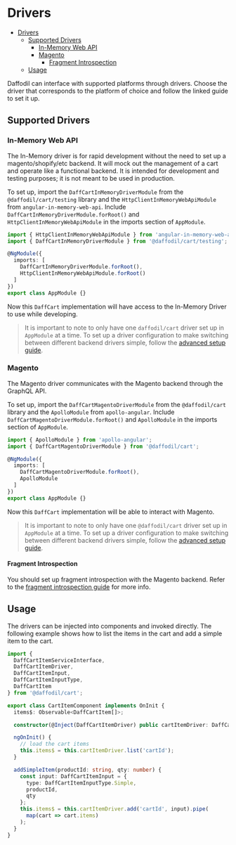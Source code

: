 # Drivers

- [Drivers](#drivers)
  - [Supported Drivers](#supported-drivers)
    - [In-Memory Web API](#in-memory-web-api)
    - [Magento](#magento)
      - [Fragment Introspection](#fragment-introspection)
  - [Usage](#usage)

Daffodil can interface with supported platforms through drivers. Choose the driver that corresponds to the platform of choice and follow the linked guide to set it up.

## Supported Drivers

### In-Memory Web API

The In-Memory driver is for rapid development without the need to set up a magento/shopify/etc backend. It will mock out the management of a cart and operate like a functional backend. It is intended for development and testing purposes; it is not meant to be used in production.

To set up, import the `DaffCartInMemoryDriverModule` from the `@daffodil/cart/testing` library and the `HttpClientInMemoryWebApiModule` from `angular-in-memory-web-api`.
 Include `DaffCartInMemoryDriverModule.forRoot()` and `HttpClientInMemoryWebApiModule` in the imports section of `AppModule`.

```typescript
import { HttpClientInMemoryWebApiModule } from 'angular-in-memory-web-api';
import { DaffCartInMemoryDriverModule } from '@daffodil/cart/testing';

@NgModule({
  imports: [
    DaffCartInMemoryDriverModule.forRoot(),
    HttpClientInMemoryWebApiModule.forRoot()
  ]
})
export class AppModule {}
```

Now this `DaffCart` implementation will have access to the In-Memory Driver to use while developing.

> It is important to note to only have one `daffodil/cart` driver set up in `AppModule` at a time. To set up a driver configuration to make switching between different backend drivers simple, follow the [advanced setup guide](). <!-- TODO: add multiple drivers guide -->

### Magento

The Magento driver communicates with the Magento backend through the GraphQL API.

To set up, import the `DaffCartMagentoDriverModule` from the `@daffodil/cart` library and the `ApolloModule` from `apollo-angular`.
 Include `DaffCartMagentoDriverModule.forRoot()` and `ApolloModule` in the imports section of `AppModule`.

```typescript
import { ApolloModule } from 'apollo-angular';
import { DaffCartMagentoDriverModule } from '@daffodil/cart';

@NgModule({
  imports: [
    DaffCartMagentoDriverModule.forRoot(),
    ApolloModule
  ]
})
export class AppModule {}
```

Now this `DaffCart` implementation will be able to interact with Magento.

> It is important to note to only have one `@daffodil/cart` driver set up in `AppModule` at a time. To set up a driver configuration to make switching between different backend drivers simple, follow the [advanced setup guide](). <!-- TODO: add multiple drivers guide -->

#### Fragment Introspection

You should set up fragment introspection with the Magento backend. Refer to the [fragment introspection guide](../../../../tools/builders/guides/fragment-introspection.md) for more info.

## Usage

The drivers can be injected into components and invoked directly. The following example shows how to list the items in the cart and add a simple item to the cart.

```typescript
import {
  DaffCartItemServiceInterface,
  DaffCartItemDriver,
  DaffCartItemInput,
  DaffCartItemInputType,
  DaffCartItem
} from '@daffodil/cart';

export class CartItemComponent implements OnInit {
  items$: Observable<DaffCartItem[]>;

  constructor(@Inject(DaffCartItemDriver) public cartItemDriver: DaffCartItemServiceInterface) {}

  ngOnInit() {
    // load the cart items
    this.items$ = this.cartItemDriver.list('cartId');
  }

  addSimpleItem(productId: string, qty: number) {
    const input: DaffCartItemInput = {
      type: DaffCartItemInputType.Simple,
      productId,
      qty
    };
    this.items$ = this.cartItemDriver.add('cartId', input).pipe(
      map(cart => cart.items)
    );
  }
}
```
